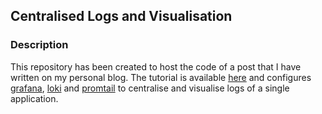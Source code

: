 ## Centralised Logs and Visualisation

### Description

This repository has been created to host the code of a post that I have written on my personal blog. The tutorial is available [here](http://links) and configures [grafana](https://grafana.com/), [loki](https://github.com/grafana/loki) and [promtail](https://github.com/grafana/loki/tree/master/pkg/promtail) to centralise and visualise logs of a single application.
